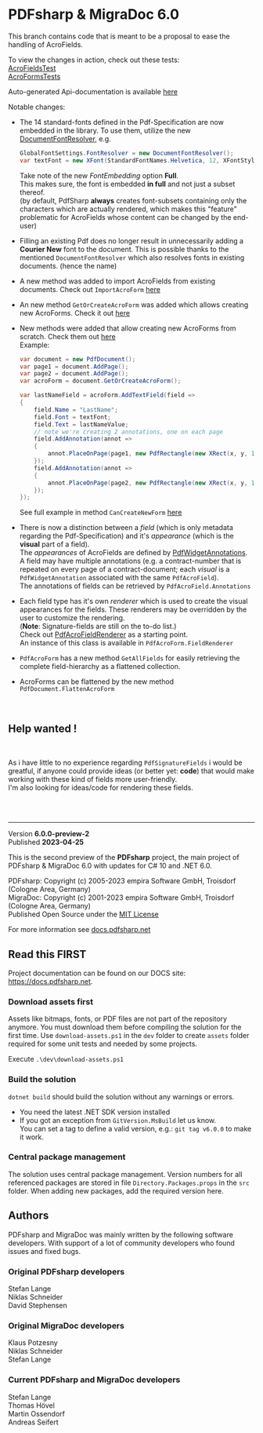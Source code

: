 ﻿# PDFsharp & MigraDoc 6.0

This branch contains code that is meant to be a proposal to ease the handling of AcroFields.  

To view the changes in action, check out these tests:  
[AcroFieldsTest](src\foundation\src\PDFsharp\tests\PdfSharp.Tests\AcroFieldTests.cs)  
[AcroFormsTests](src\foundation\src\PDFsharp\tests\PdfSharp.Tests\AcroFormsTests.cs)  

Auto-generated Api-documentation is available [here](docs\ApiDoc\index.md)  

Notable changes:
- The 14 standard-fonts defined in the Pdf-Specification are now embedded in the library.
To use them, utilize the new [DocumentFontResolver](docs\ApiDoc\pdfsharp.fonts.documentfontresolver.md), e.g.
  ````csharp
  GlobalFontSettings.FontResolver = new DocumentFontResolver();
  var textFont = new XFont(StandardFontNames.Helvetica, 12, XFontStyleEx.Regular, new XPdfFontOptions(PdfFontEncoding.Unicode, PdfFontEmbedding.Full));
  ````
  Take note of the new *FontEmbedding* option **Full**.  
  This makes sure, the font is embedded **in full** and not just a subset thereof.  
  (by default, PdfSharp **always** creates font-subsets containing only the characters which are actually rendered, which makes this "feature" problematic for AcroFields whose content can be changed by the end-user)

- Filling an existing Pdf does no longer result in unnecessarily adding a **Courier New** font to the document.
This is possible thanks to the mentioned `DocumentFontResolver` which also resolves fonts in existing documents. (hence the name)
- A new method was added to import AcroFields from existing documents.
Check out `ImportAcroForm` [here](docs\ApiDoc\pdfsharp.pdf.pdfdocument.md#importacroformpdfacroform-actionpdfacrofield-pdfacrofield)
- An new method `GetOrCreateAcroForm` was added which allows creating new AcroForms.
Check it out [here](docs\ApiDoc\pdfsharp.pdf.pdfdocument.md#getorcreateacroform)
- New methods were added that allow creating new AcroForms from scratch.
Check them out [here](docs\ApiDoc\pdfsharp.pdf.acroforms.pdfacroform.md#addtextfieldactionpdftextfield)  
Example:
  ```csharp
  var document = new PdfDocument();
  var page1 = document.AddPage();
  var page2 = document.AddPage();
  var acroForm = document.GetOrCreateAcroForm();

  var lastNameField = acroForm.AddTextField(field =>
  {
      field.Name = "LastName";
      field.Font = textFont;
      field.Text = lastNameValue;
      // note we're creating 2 annotations, one on each page
      field.AddAnnotation(annot =>
      {
          annot.PlaceOnPage(page1, new PdfRectangle(new XRect(x, y, 100, 20)));
      });
      field.AddAnnotation(annot =>
      {
          annot.PlaceOnPage(page2, new PdfRectangle(new XRect(x, y, 100, 20)));
      });
  });
  ```
  See full example in method `CanCreateNewForm` [here](src\foundation\src\PDFsharp\tests\PdfSharp.Tests\AcroFormsTests.cs)
- There is now a distinction between a *field* (which is only metadata regarding the Pdf-Specification) and it's *appearance* (which is the **visual** part of a field).  
The *appearances* of AcroFields are defined by [PdfWidgetAnnotations](docs\ApiDoc\pdfsharp.pdf.annotations.pdfwidgetannotation.md).  
A field may have multiple annotations (e.g. a contract-number that is repeated on every page of a contract-document; each *visual* is a `PdfWidgetAnnotation` associated with the same `PdfAcroField`).  
The annotations of fields can be retrieved by `PdfAcroField.Annotations`
- Each field type has it's own *renderer* which is used to create the visual appearances for the fields.
These renderers may be overridden by the user to customize the rendering.  
(**Note**: Signature-fields are still on the to-do list.)  
Check out [PdfAcroFieldRenderer](docs\ApiDoc\pdfsharp.pdf.acroforms.rendering.pdfacrofieldrenderer.md) as a starting point.  
An instance of this class is available in `PdfAcroForm.FieldRenderer`  
- `PdfAcroForm` has a new method `GetAllFields` for easily retrieving the complete field-hierarchy as a flattened collection.
- AcroForms can be flattened by the new method `PdfDocument.FlattenAcroForm`  

<br>

## Help wanted !

<br>

As i have little to no experience regarding `PdfSignatureFields` i would be greatful, if anyone could provide ideas (or better yet: **code**) that would make working with these kind of fields more user-friendly.  
I'm also looking for ideas/code for rendering these fields.  

<br>
<br>

---
Version **6.0.0-preview-2**  
Published **2023-04-25**

This is the second preview of the **PDFsharp** project, the main project of PDFsharp & MigraDoc 6.0 with updates for C# 10 and .NET 6.0.

PDFsharp: Copyright (c) 2005-2023 empira Software GmbH, Troisdorf (Cologne Area, Germany)  
MigraDoc: Copyright (c) 2001-2023 empira Software GmbH, Troisdorf (Cologne Area, Germany)  
Published Open Source under the [MIT License](https://docs.pdfsharp.net/LICENSE.html)

For more information see [docs.pdfsharp.net](https://docs.pdfsharp.net/)

## Read this FIRST

Project documentation can be found on our DOCS site: <https://docs.pdfsharp.net>.

### Download assets first

Assets like bitmaps, fonts, or PDF files are not part of the repository anymore.
You must download them before compiling the solution for the first time.
Use `download-assets.ps1` in the `dev` folder to create `assets` folder required for some unit tests and needed by some projects.

Execute `.\dev\download-assets.ps1`

### Build the solution

`dotnet build` should build the solution without any warnings or errors.

* You need the latest .NET SDK version installed
* If you got an exception from `GitVersion.MsBuild` let us know.  
  You can set a tag to define a valid version, e.g.: `git tag v6.0.0` to make it work.

### Central package management

The solution uses central package management.
Version numbers for all referenced packages are stored in file `Directory.Packages.props` in the `src` folder.
When adding new packages, add the required version here.

## Authors

PDFsharp and MigraDoc was mainly written by the following software developers.
With support of a lot of community developers who found issues and fixed bugs.

### Original PDFsharp developers

Stefan Lange  
Niklas Schneider  
David Stephensen

### Original MigraDoc developers

Klaus Potzesny  
Niklas Schneider  
Stefan Lange

### Current PDFsharp and MigraDoc developers

Stefan Lange  
Thomas Hövel  
Martin Ossendorf  
Andreas Seifert
